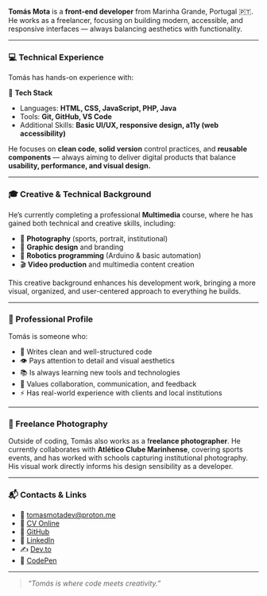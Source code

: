 **Tomás Mota** is a **front-end developer** from Marinha Grande, Portugal 🇵🇹. He works as a freelancer, focusing on building modern, accessible, and responsive interfaces — always balancing aesthetics with functionality.

---

### 💻 Technical Experience

Tomás has hands-on experience with:

🧰 **Tech Stack**

- Languages: **HTML, CSS, JavaScript, PHP, Java**
- Tools: **Git, GitHub, VS Code**
- Additional Skills: **Basic UI/UX, responsive design, a11y (web accessibility)**

He focuses on **clean code**, **solid version** control practices, and **reusable components** — always aiming to deliver digital products that balance **usability, performance, and visual design.**

---

### 🎓 Creative & Technical Background

He’s currently completing a professional **Multimedia** course, where he has gained both technical and creative skills, including:

- 📸 **Photography** (sports, portrait, institutional)
- 🎨 **Graphic design** and branding
- 🤖 **Robotics programming** (Arduino & basic automation)
- 🎬 **Video production** and multimedia content creation

This creative background enhances his development work, bringing a more visual, organized, and user-centered approach to everything he builds.

---

### 🧠 Professional Profile

Tomás is someone who:

- 🧼 Writes clean and well-structured code
- 👁️ Pays attention to detail and visual aesthetics
- 📚 Is always learning new tools and technologies
- 🤝 Values collaboration, communication, and feedback
- ⚡ Has real-world experience with clients and local institutions

---

### 📸 Freelance Photography

Outside of coding, Tomás also works as a f**reelance photographer**. He currently collaborates with **Atlético Clube Marinhense**, covering sports events, and has worked with schools capturing institutional photography. His visual work directly informs his design sensibility as a developer.

---

### 📬 Contacts & Links

- 📧 [tomasmotadev@proton.me](mailto:tomasmotadev@proton.me)
- 📄 [CV Online](https://tomasmotadev.lnk.to/cvonline)
- 🐙 [GitHub](https://tomasmotadev.lnk.to/github)
- 💼 [LinkedIn](https://tomasmotadev.lnk.to/linkedin)
- ✍️ [Dev.to](https://tomasmotadev.lnk.to/devto)
- 🧪 [CodePen](https://tomasmotadev.lnk.to/codepen)

---

> *“Tomás is where code meets creativity.”*
>
